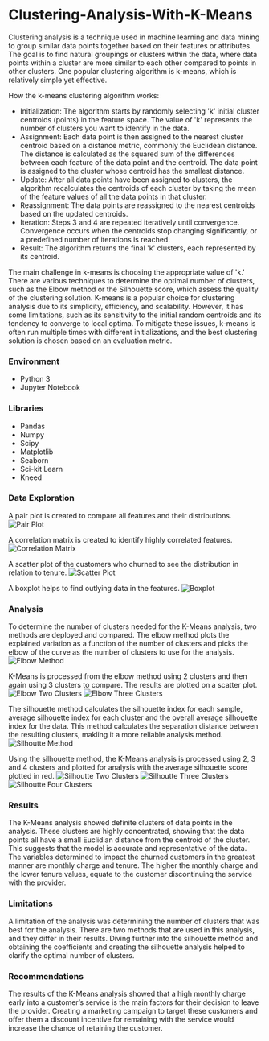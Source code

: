 # Clustering-Analysis-With-K-Means
Clustering analysis is a technique used in machine learning and data mining to group similar data points together based on their features or attributes. The goal is to find natural groupings or clusters within the data, where data points within a cluster are more similar to each other compared to points in other clusters. One popular clustering algorithm is k-means, which is relatively simple yet effective.

How the k-means clustering algorithm works:
* Initialization: The algorithm starts by randomly selecting 'k' initial cluster centroids (points) in the feature space. The value of 'k' represents the number of clusters you want to identify in the data.
* Assignment: Each data point is then assigned to the nearest cluster centroid based on a distance metric, commonly the Euclidean distance. The distance is calculated as the squared sum of the differences between each feature of the data point and the centroid. The data point is assigned to the cluster whose centroid has the smallest distance.
* Update: After all data points have been assigned to clusters, the algorithm recalculates the centroids of each cluster by taking the mean of the feature values of all the data points in that cluster.
* Reassignment: The data points are reassigned to the nearest centroids based on the updated centroids.
* Iteration: Steps 3 and 4 are repeated iteratively until convergence. Convergence occurs when the centroids stop changing significantly, or a predefined number of iterations is reached.
* Result: The algorithm returns the final 'k' clusters, each represented by its centroid.

The main challenge in k-means is choosing the appropriate value of 'k.' There are various techniques to determine the optimal number of clusters, such as the Elbow method or the Silhouette score, which assess the quality of the clustering solution. K-means is a popular choice for clustering analysis due to its simplicity, efficiency, and scalability. However, it has some limitations, such as its sensitivity to the initial random centroids and its tendency to converge to local optima. To mitigate these issues, k-means is often run multiple times with different initializations, and the best clustering solution is chosen based on an evaluation metric.

### Environment
* Python 3
* Jupyter Notebook

### Libraries
* Pandas
* Numpy
* Scipy
* Matplotlib
* Seaborn
* Sci-kit Learn
* Kneed

### Data Exploration
A pair plot is created to compare all features and their distributions.
![Pair Plot](pair.png)

A correlation matrix is created to identify highly correlated features.
![Correlation Matrix](correlation.png)

A scatter plot of the customers who churned to see the distribution in relation to tenure.
![Scatter Plot](scatter.png)

A boxplot helps to find outlying data in the features.
![Boxplot](box.png)

### Analysis
To determine the number of clusters needed for the K-Means analysis, two methods are deployed and compared. 
The elbow method plots the explained variation as a function of the number of clusters and picks the elbow of the curve as the number of clusters to use for the analysis.
![Elbow Method](elbow.png)

K-Means is processed from the elbow method using 2 clusters and then again using 3 clusters to compare. The results are plotted on a scatter plot.
![Elbow Two Clusters](two.png)
![Elbow Three Clusters](three.png)

The silhouette method calculates the silhouette index for each sample, average silhouette index for each cluster and the overall average silhouette index for the data. This method calculates the separation distance between the resulting clusters, makling it a more reliable analysis method.
![Silhoutte Method](silhouette.png)

Using the silhouette method, the K-Means analysis is processed using 2, 3 and 4 clusters and plotted for analysis with the average silhouette score plotted in red. 
![Silhoutte Two Clusters](s_two.png)
![Silhoutte Three Clusters](s_three.png)
![Silhoutte Four Clusters](s_four.png)

### Results
The K-Means analysis showed definite clusters of data points in the analysis. These clusters are highly concentrated, showing that the data points all have a small Euclidian distance from the centroid of the cluster. This suggests that the model is accurate and representative of the data. The variables determined to impact the churned customers in the greatest manner are monthly charge and tenure. The higher the monthly charge and the lower tenure values, equate to the customer discontinuing the service with the provider. 

### Limitations 
A limitation of the analysis was determining the number of clusters that was best for the analysis. There are two methods that are used in this analysis, and they differ in their results. Diving further into the silhouette method and obtaining the coefficients and creating the silhouette analysis helped to clarify the optimal number of clusters. 

### Recommendations 
The results of the K-Means analysis showed that a high monthly charge early into a customer’s service is the main factors for their decision to leave the provider. Creating a marketing campaign to target these customers and offer them a discount incentive for remaining with the service would increase the chance of retaining the customer.

